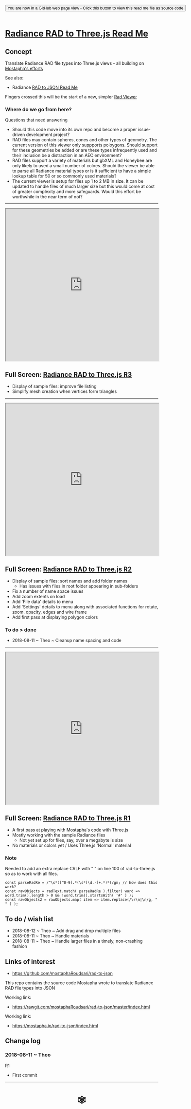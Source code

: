 <span style=display:none; >[You are now in a GitHub source code view - click this link to view Read Me file as a web page]( https://www.ladybug.tools/spider/index.html#cookbook/rad-to-threejs/README.md "View file as a web page." ) </span>
<div><input type=button class="btn btn-secondary btn-sm" onclick="window.location.href='https://github.com/ladybug-tools/spider/blob/master/cookbook/rad-to-threejs/README.md'";
value='You are now in a GitHub web page view - Click this button to view this read me file as source code' ></div>

<br>

# [Radiance RAD to Three.js Read Me]( #cookbook/rad-to-json/README.md )

## Concept

Translate Radiance RAD file types into Three.js views - all building on [Mostapha's efforts]( https://github.com/mostaphaRoudsari/rad-to-threejs )

See also:
* Radiance [RAD to JSON Read Me]( #cookbook/rad-to-json/README.md )

Fingers crossed this will be the start of a new, simpler [Rad Viewer]( https://www.ladybug.tools/spider/#rad-viewer/README.md )

### Where do we go from here?

Questions that need answering

* Should this code move into its own repo and become a proper issue-driven development project?
* RAD files may contain spheres, cones and other types of geometry. The current version of this viewer only suppports poloygons. Should support for these geometries be added or are these types infrequently used and their inclusion be a distraction in an AEC environment?
* RAD files support a variety of materials but gbXML and Honeybee are only likely to used a small number of coloes. Should the viewer be able to parse all Radiance material types or is it sufficient to have a simple lookup table for 50 or so commonly used materials?
* The current viewer is setup for files up 1 to 2 MB in size. It can be updated to handle files of much larger size but this would come at cost of greater complexity and more safeguards. Would this effort be worthwhile in the near term of not?


***



<iframe src=https://www.ladybug.tools/spider/cookbook/rad-to-threejs/r3/rad-to-three.html width=100% height=500px >Iframes are not viewable in GitHub source code view<</iframe>

## Full Screen: [Radiance RAD to Three.js R3]( https://www.ladybug.tools/spider/cookbook/rad-to-threejs/r3/rad-to-three.html )

* Display of sample files: improve file listing
* Simplify mesh creation when vertices form triangles


***

<iframe src=https://www.ladybug.tools/spider/cookbook/rad-to-threejs/r2/rad-to-three.html width=100% height=500px >Iframes are not viewable in GitHub source code view<</iframe>

## Full Screen: [Radiance RAD to Three.js R2]( https://www.ladybug.tools/spider/cookbook/rad-to-threejs/r2/rad-to-three.html )

* Display of sample files: sort names and add folder names
	* Has issues with files in root folder appearing in sub-folders
* Fix a number of name space issues
* Add zoom extents on load
* Add 'File data' details to menu
* Add 'Settings' details to menu along with associated functions for rotate, zoom. opacity, edges and wire frame
* Add first pass at displaying polygon colors

### To do > done

* 2018-08-11 ~ Theo ~ Cleanup name spacing and code

***

<iframe src=https://www.ladybug.tools/spider/cookbook/rad-to-threejs/r1/rad-to-three.html width=100% height=500px >Iframes are not viewable in GitHub source code view<</iframe>

## Full Screen: [Radiance RAD to Three.js R1]( https://www.ladybug.tools/spider/cookbook/rad-to-threejs/r1/rad-to-three.html )

* A first pass at playing with Mostapha's code with Three.js
* Mostly working with the sample Radiance files
	* Not yet set up for files, say, over a megabyte is size
* No materials or colors yet / Uses Three,js 'Normal' material

### Note

Needed to add an extra replace CRLF with " " on line 100 of rad-to-three.js so as to work with all files.

	const parseRadRe = /^\s*([^0-9].*(\s*[\d.-]+.*)*)/gm; // how does this work?
	const rawObjects = radText.match( parseRadRe ).filter( word => word.trim().length > 0 && !word.trim().startsWith( '#' ) );
	const rawObjects2 = rawObjects.map( item => item.replace(/\r\n|\n/g, " " ) );



## To do / wish list

* 2018-08-12 ~ Theo ~ Add drag and drop multiple files
* 2018-08-11 ~ Theo ~ Handle materials
* 2018-08-11 ~ Theo ~ Handle larger files in a timely, non-crashing fashion




## Links of interest

* https://github.com/mostaphaRoudsari/rad-to-json

This repo contains the source code Mostapha wrote to translate Radiance RAD file types into JSON

Working link:
* https://rawgit.com/mostaphaRoudsari/rad-to-json/master/index.html

Working link:
* https://mostapha.io/rad-to-json/index.html



## Change log


### 2018-08-11 ~ Theo

R1
* First commit

***

# <center title="hello!" ><a href=javascript:window.scrollTo(0,0); style=text-decoration:none; > &#x1f578; </a></center>

